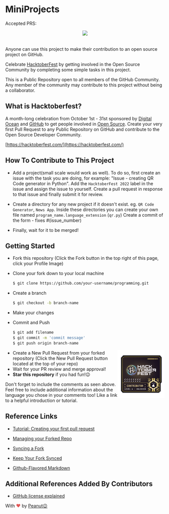 # MiniProjects

Accepted PRS:

<div align="center">
<img src="https://github.com/Wilson0406/MiniProjects/blob/main/accepted.JPG" width="800" />

<!-- <img src="https://github.com/Wilson0406/MiniProjects/blob/main/badge%20level%204.png" width="350" /> -->
</div>

<br>

Anyone can use this project to make their contribution to an open source project on GitHub.

Celebrate [HacktoberFest](https://hacktoberfest.com/) by getting involved in the Open Source Community by completing some simple tasks in this project.

This is a Public Repository open to all members of the GitHub Community. Any member of the community may contribute to this project without being a collaborator.


## What is Hacktoberfest?
A month-long celebration from October 1st - 31st sponsored by [Digital Ocean](https://hacktoberfest.com/) and [GitHub](https://github.com/) to get people involved in [Open Source](https://github.com/open-source). Create your very first Pull Request to any Public Repository on GitHub and contribute to the Open Source Developer Community.

[https://hacktoberfest.com/](https://hacktoberfest.com/)


## How To Contribute to This Project

* Add a project(small scale would work as well).
To do so, first create an issue with the task you are doing, for example: "Issue - creating QR Code generator in Python". Add the `HacktoberFest 2022` label in the issue and assign the issue to yourself. Create a pull request in response to that issue and finally submit it for review.

* Create a directory for any new project if it doesn't exist.
	eg. `QR Code Generator`, `News App`.
	Inside these directories you can create your own file named `program_name.language_extension` (`qr.py`)
	Create a commit of the form - fixes #(issue_number)

* Finally, wait for it to be merged!

## Getting Started
* Fork this repository (Click the Fork button in the top right of this page, click your Profile Image)
* Clone your fork down to your local machine

  ```sh
  $ git clone https://github.com/your-username/programming.git
  ```

* Create a branch

  ```sh
  $ git checkout -b branch-name
  ```

* Make your changes
* Commit and Push

  ```sh
  $ git add filename 
  $ git commit -m 'commit message'
  $ git push origin branch-name
  ```
<img src="https://github.com/Wilson0406/MiniProjects/blob/main/badge%20level%204.png" width="150" align="right" />

* Create a New Pull Request from your forked repository (Click the New Pull Request button located at the top of your repo)
* Wait for your PR review and merge approval!
* __Star this repository__ if you had fun!😉




Don't forget to include the comments as seen above. Feel free to include additional information about the language you chose in your comments too! Like a link to a helpful introduction or tutorial.

## Reference Links


* [Tutorial: Creating your first pull request](https://github.com/Roshanjossey/first-contributions)

* [Managing your Forked Repo](https://help.github.com/articles/fork-a-repo/)

* [Syncing a Fork](https://help.github.com/articles/syncing-a-fork/)

* [Keep Your Fork Synced](https://gist.github.com/CristinaSolana/1885435)

* [Github-Flavored Markdown](https://guides.github.com/features/mastering-markdown/)

## Additional References Added By Contributors

* [GitHub license explained](https://choosealicense.com)



With <span style="color: #e25555;">&#9829;</span> by [Peanut😉](https://github.com/PeanutCoffee)







